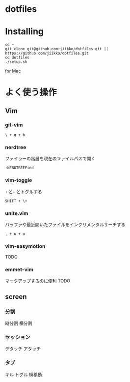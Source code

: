 dotfiles
========

# Installing

```
cd ~
git clone git@github.com:jiikko/dotfiles.git || https://github.com/jiikko/dotfiles.git
cd dotfiles
./setup.sh
```

[for Mac](./mac "for Mac")

# よく使う操作
## Vim
### git-vim
```
\ + g + b
```

### nerdtree
ファイラーの階層を現在のファイルパスで開く
```
:NERDTREEFind
```

### vim-toggle
`+` と`-` とトグルする
```
SHIFT + \+
```

### unite.vim
バッファや最近開いたファイルをインクリメンタルサーチする
```
, + u + u
```

### vim-easymotion
TODO

### emmet-vim
マークアップするのに便利
TODO

## screen
### 分割
縦分割
横分割

### セッション
デタッチ
アタッチ

### タブ
キル
トグル
横移動
